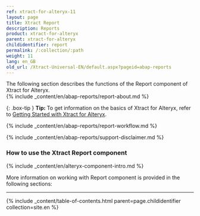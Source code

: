 ```yaml
---
ref: xtract-for-alteryx-11
layout: page
title: Xtract Report
description: Reports
product: xtract-for-alteryx
parent: xtract-for-alteryx
childidentifier: report
permalink: /:collection/:path
weight: 11
lang: en_GB
old_url: /Xtract-Universal-EN/default.aspx?pageid=abap-reports
---
```

The following section describes the functions of the Report component of Xtract for Alteryx.<br>
{% include _content/en/abap-reports/report-about.md %}


{: .box-tip }
**Tip:** To get information on the basics of Xtract for Alteryx, refer to [Getting Started with Xtract for Alteryx](./getting-started).

{% include _content/en/abap-reports/report-workflow.md %}

{% include _content/en/abap-reports/support-disclaimer.md %}

### How to use the Xtract Report component
{% include _content/en/alteryx-component-intro.md %}


More information on working with Report component is provided in the following sections:

---

{% include _content/table-of-contents.html parent=page.childidentifier collection=site.en %}
